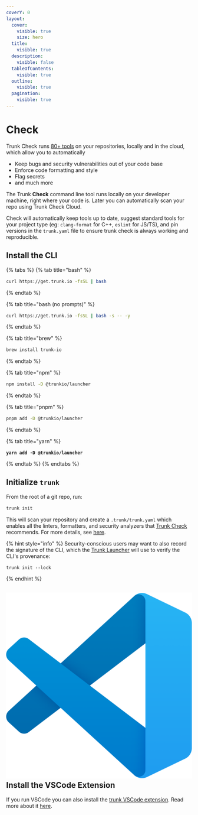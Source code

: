 ```yaml
---
coverY: 0
layout:
  cover:
    visible: true
    size: hero
  title:
    visible: true
  description:
    visible: false
  tableOfContents:
    visible: true
  outline:
    visible: true
  pagination:
    visible: true
---
```


# Check

Trunk Check runs [80+ tools](https://github.com/trunk-io/plugins) on your repositories, locally and in the cloud, which allow you to automatically

* Keep bugs and security vulnerabilities out of your code base
* Enforce code formatting and style
* Flag secrets
* and much more

The Trunk **Check** command line tool runs locally on your developer machine, right where your code is. Later you can automatically scan your repo using Trunk Check Cloud.

Check will automatically keep tools up to date, suggest standard tools for your project type (eg: `clang-format` for C++, `eslint` for JS/TS), and pin versions in the `trunk.yaml` file to ensure trunk check is always working and reproducible.

## Install the CLI

{% tabs %}
{% tab title="bash" %}
```bash
curl https://get.trunk.io -fsSL | bash
```
{% endtab %}

{% tab title="bash (no prompts)" %}
```bash
curl https://get.trunk.io -fsSL | bash -s -- -y
```
{% endtab %}

{% tab title="brew" %}
```bash
brew install trunk-io
```
{% endtab %}

{% tab title="npm" %}
```bash
npm install -D @trunkio/launcher
```
{% endtab %}

{% tab title="pnpm" %}
```bash
pnpm add -D @trunkio/launcher
```
{% endtab %}

{% tab title="yarn" %}
<pre class="language-bash"><code class="lang-bash"><strong>yarn add -D @trunkio/launcher
</strong></code></pre>
{% endtab %}
{% endtabs %}

## Initialize `trunk`

From the root of a git repo, run:

```bash
trunk init
```

This will scan your repository and create a `.trunk/trunk.yaml` which enables all the linters, formatters, and security analyzers that [Trunk Check](./) recommends. For more details, see [here](../cli/init-in-a-git-repo.md).

{% hint style="info" %}
Security-conscious users may want to also record the signature of the CLI, which the  [Trunk Launcher](../reference/components.md#trunk-launcher) will use to verify the CLI's provenance:

```
trunk init --lock
```
{% endhint %}

## [<img src="../.gitbook/assets/image (2).png" alt="" data-size="line"> ](vscode:extension/Trunk.io)Install the VSCode Extension

If you run VSCode you can also install the [trunk VSCode extension](vscode:extension/Trunk.io). Read more about it [here](https://marketplace.visualstudio.com/items?itemName=Trunk.io).
